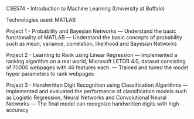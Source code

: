 CSE574 - Introduction to Machine Learning
(University at Buffalo)

Technologies used: MATLAB

Project 1 - Probability and Bayesian Networks
— Understand the basic functionality of MATLAB
— Understand the basic concepts of probability such as mean, variance, correlation, likelihood and Bayesian Networks


Project 2 - Learning to Rank using Linear Regression
— Implemented a ranking algorithm on a real world, Microsoft LETOR 4.0, dataset consisting of 70000 webpages with 46 features each.
— Trained and tuned the model hyper parameters to rank webpages


Project 3 - Handwritten Digit Recognition using Classification Algorithms
—  Implemented and evaluated the performance of classification models such as Logistic Regression, Neural Networks and Convolutional Neural Networks
— The final model can recognize handwritten digits with high accuracy
